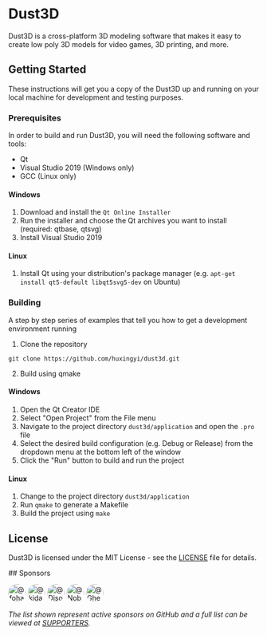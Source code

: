 # Dust3D

Dust3D is a cross-platform 3D modeling software that makes it easy to create low poly 3D models for video games, 3D printing, and more.

## Getting Started

These instructions will get you a copy of the Dust3D up and running on your local machine for development and testing purposes.

### Prerequisites

In order to build and run Dust3D, you will need the following software and tools:

- Qt
- Visual Studio 2019 (Windows only)
- GCC (Linux only)

#### Windows

1. Download and install the `Qt Online Installer`
2. Run the installer and choose the Qt archives you want to install (required: qtbase, qtsvg)
3. Install Visual Studio 2019

#### Linux

1. Install Qt using your distribution's package manager (e.g. `apt-get install qt5-default libqt5svg5-dev` on Ubuntu)

### Building

A step by step series of examples that tell you how to get a development environment running

1. Clone the repository
```
git clone https://github.com/huxingyi/dust3d.git
```

2. Build using qmake

#### Windows

1. Open the Qt Creator IDE
2. Select "Open Project" from the File menu
3. Navigate to the project directory `dust3d/application` and open the `.pro` file
4. Select the desired build configuration (e.g. Debug or Release) from the dropdown menu at the bottom left of the window
5. Click the "Run" button to build and run the project

#### Linux

1. Change to the project directory  `dust3d/application`
2. Run `qmake` to generate a Makefile
3. Build the project using `make`

## License

Dust3D is licensed under the MIT License - see the [LICENSE](https://github.com/huxingyi/dust3d/blob/master/LICENSE) file for details.

<!-- Sponsors begin -->## Sponsors  

<a href="undefined" title="fohara" target=_blank><image src="https://avatars.githubusercontent.com/u/1181948?u=00445fb982564b2a4461c5848662ac37f1405b01&v=4" alt="@fohara" width="35" height="35" style="border-radius: 17px;" /></a>
<a href="undefined" title="kidandcat" target=_blank><image src="https://avatars.githubusercontent.com/u/3855826?u=64040c971ad9bf1e66dc5d4df54871d0af9c890f&v=4" alt="@kidandcat" width="35" height="35" style="border-radius: 17px;" /></a>
<a href="undefined" title="DisownedWheat" target=_blank><image src="https://avatars.githubusercontent.com/u/11870491?u=a8b24ff1daf2577b1afac771fd2cf80e39c8b4b0&v=4" alt="@DisownedWheat" width="35" height="35" style="border-radius: 17px;" /></a>
<a href="undefined" title="Nobuna-no" target=_blank><image src="https://avatars.githubusercontent.com/u/43406539?u=fc0d4b157b4b49775d415b2f405d5c45a486a107&v=4" alt="@Nobuna-no" width="35" height="35" style="border-radius: 17px;" /></a>
<a href="undefined" title="Ghee36" target=_blank><image src="https://avatars.githubusercontent.com/u/70682472?v=4" alt="@Ghee36" width="35" height="35" style="border-radius: 17px;" /></a>

 _The list shown represent active sponsors on GitHub and a full list can be viewed at [SUPPORTERS](https://github.com/huxingyi/dust3d/blob/master/SUPPORTERS)._<!-- Sponsors end -->